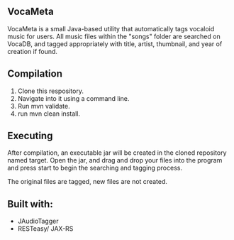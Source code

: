 ## VocaMeta

VocaMeta is a small Java-based utility that automatically tags vocaloid music for users. All music files within the "songs" folder are searched on VocaDB, and tagged appropriately with title, artist, thumbnail, and year of creation if found.

## Compilation

1. Clone this respository.
2. Navigate into it using a command line.
3. Run mvn validate.
4. run mvn clean install.

## Executing

After compilation, an executable jar will be created in the cloned repository named target. Open the jar, and drag and drop your files into the program and press start to begin the searching and tagging process.

The original files are tagged, new files are not created.

## Built with:

- JAudioTagger
- RESTeasy/ JAX-RS

